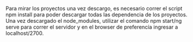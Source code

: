 Para mirar los proyectos una vez descargo, es necesario correr el script npm install para poder descargar todas las dependencia de los proyectos.
Una vez descargado el node_modules, utilizar el comando npm start/ng serve para correr el servidor y en el browser de preferencía ingresar a localhost/2700.

